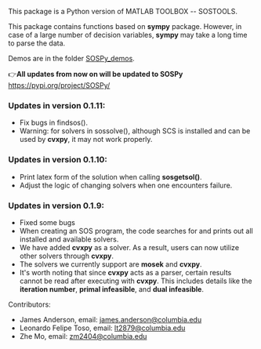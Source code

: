 This package is a Python version of MATLAB TOOLBOX -- SOSTOOLS. 

This package contains functions based on **sympy** package. However, in case of a large number of decision variables, **sympy** may take a long time to parse the data.

Demos are in the folder [SOSPy_demos](https://github.com/zm2404/SOSPy/tree/main/SOSPy_demos/Sympy_demos).

:point_right:**All updates from now on will be updated to SOSPy**  https://pypi.org/project/SOSPy/

### Updates in version 0.1.11:
- Fix bugs in findsos().
- Warning: for solvers in sossolve(), although SCS is installed and can be used by **cvxpy**, it may not work properly.

### Updates in version 0.1.10:
- Print latex form of the solution when calling **sosgetsol()**.
- Adjust the logic of changing solvers when one encounters failure.

### Updates in version 0.1.9:

- Fixed some bugs
- When creating an SOS program, the code searches for and prints out all installed and available solvers.
- We have added **cvxpy** as a solver. As a result, users can now utilize other solvers through **cvxpy**.
- The solvers we currently support are **mosek** and **cvxpy**.
- It's worth noting that since **cvxpy** acts as a parser, certain results cannot be read after executing with **cvxpy**.
This includes details like the **iteration number**, **primal infeasible**, and **dual infeasible**.



Contributors: 
- James Anderson, email: james.anderson@columbia.edu
- Leonardo Felipe Toso, email: lt2879@columbia.edu
- Zhe Mo, email: zm2404@columbia.edu
